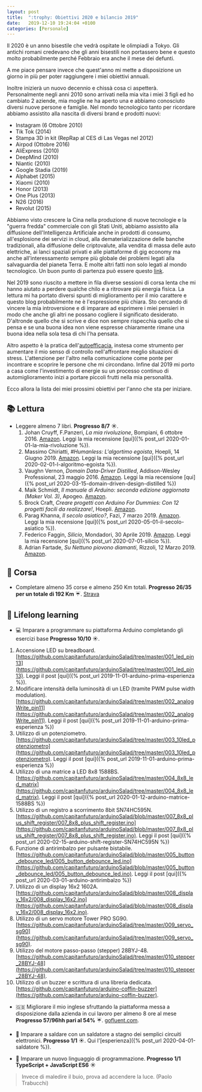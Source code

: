 ```yaml
---
layout: post
title:  ":trophy: Obiettivi 2020 e bilancio 2019"
date:   2019-12-10 19:24:04 +0100
categories: [Personale]
---
```

Il 2020 è un anno bisestile che vedrà ospitate le olimpiadi a Tokyo. Gli antichi romani credevano che gli anni bisestili non portassero bene e questo molto probabilmente perché Febbraio era anche il mese dei defunti.

A me piace pensare invece che quest'anno mi mette a disposizione un giorno in più per poter raggiungere i miei obiettivi annuali.

Inoltre inizierà un nuovo decennio e chissà cosa ci aspetterà. Personalmente negli anni 2010 sono arrivati nella mia vita i miei 3 figli ed ho cambiato 2 aziende, mia moglie ne ha aperto una e abbiamo conosciuto diversi nuove persone e famiglie.
Nel mondo tecnologico tanto per ricordare abbiamo assistito alla nascita di diversi brand e prodotti nuovi:

- Instagram (6 Ottobre 2010)
- Tik Tok (2014)
- Stampa 3D in kit (RepRap al CES di Las Vegas nel 2012)
- Airpod (Ottobre 2016)
- AliExpress (2010)
- DeepMind (2010)
- Niantic (2010)
- Google Stadia (2019)
- Alphabet (2015)
- Xiaomi (2010)
- Honor (2013)
- One Plus (2013)
- N26 (2016)
- Revolut (2015)

Abbiamo visto crescere la Cina nella produzione di nuove tecnologie e la "guerra fredda" commerciale con gli Stati Uniti, abbiamo assistito alla diffusione dell'Intelligenza Artificiale anche in prodotti di consumo, all'esplosione dei servizi in cloud, alla dematerializzazione delle banche tradizionali, alla diffusione delle criptovalute, alla vendita di massa delle auto elettriche, ai lanci spaziali privati e alle piattaforme di gig economy ma anche all'interessamento sempre più globale dei problemi legati alla salvaguardia del pianeta Terra.
E molte altri fatti non solo legati al mondo tecnologico. Un buon punto di partenza può essere questo [link](https://it.wikipedia.org/wiki/Anni_2010).

Nel 2019 sono riuscito a mettere in fila diverse sessioni di corsa lenta che mi hanno aiutato a perdere qualche chilo e a ritrovare più energia fisica. La lettura mi ha portato diversi spunti di miglioramento per il mio carattere e questo blog probabilmente ne è l'espressione più chiara. Sto cercando di vincere la mia introversione e di imparare ad esprimere i miei pensieri in modo che anche gli altri ne possano cogliere il significato desiderato. D'altronde quello che si scrive e dice non sempre rispecchia quello che si pensa e se una buona idea non viene espresse chiaramente rimane una buona idea nella sola tesa di chi l'ha pensata.

Altro aspetto è la pratica dell'[autoefficacia](https://it.wikipedia.org/wiki/Autoefficacia), instesa come strumento per aumentare il mio senso di controllo nell'affrontare meglio situazioni di stress. L'attenzione per l'altro nella comunicazione come ponte per incontrare e scoprire le persone che mi circondano. Infine dal 2019 mi porto a casa come l'investimento di energie su un processo continuo di automiglioramento inizi a portare piccoli frutti nella mia personalità.

Ecco allora la lista dei miei prossimi obiettivi per l'anno che sta per iniziare.

## :books: Lettura

- Leggere almeno 7 libri. **Progresso 8/7** :sunny:.
    1. Johan Cruyff, F.Panzeri, _La mia rivoluzione_, Bompiani, 6 ottobre 2016. [Amazon](https://www.amazon.it/mia-rivoluzione-Lautobiografia-Johan-Cruyff-ebook/dp/B01LWPF3AH/ref=tmm_kin_swatch_0?_encoding=UTF8&qid=1573489502&sr=8-1).  Leggi la mia recensione [qui]({% post_url 2020-01-01-la-mia-rivoluzione %}).
    2. Massimo Chiriatti, _#Humanless: L'algortimo egoista_, Hoepli, 14 Giugno 2019. [Amazon](https://www.amazon.it/Humanless-Lalgoritmo-egoista-Massimo-Chiriatti-ebook/dp/B081FFLGHC/ref=tmm_kin_swatch_0?_encoding=UTF8&qid=1578340565&sr=8-1). Leggi la mia recensione [qui]({% post_url 2020-02-01-l-algoritmo-egoista %}).
    3. Vaughn Vernon, _Domain Data-Driver Distilled_, Addison-Wesley Professional, 23 maggio 2016. [Amazon](https://www.amazon.it/Domain-Driven-Design-Distilled-English-Vaughn-ebook/dp/B01JJSGE5S/ref=tmm_kin_swatch_0?_encoding=UTF8&qid=1579193749&sr=8-1). Leggi la mia recensione [qui]({% post_url 2020-03-15-domain-driven-design-distilled %})
    4. Maik Schmidt, _Il manuale di Arduino: seconda edizione aggiornata (Maker Vol. 3)_, Apogeo. [Amazon](https://www.amazon.it/manuale-Arduino-seconda-edizione-aggiornata-ebook/dp/B00YHEZ9ZQ/ref=tmm_kin_swatch_0?_encoding=UTF8).
    5. Brock Craft, _Creare progetti con Arduino For Dummies: Con 12 progetti facili da realizzare!_, Hoepli. [Amazon](https://www.amazon.it/Creare-progetti-Arduino-Dummies-realizzare-ebook/dp/B00N9SMFQW/ref=tmm_kin_swatch_0?_encoding=UTF8&qid=1570649798&sr=8-1).
    6. Parag Khanna, _Il secolo asiatico?_, Fazi, 7 marzo 2019. [Amazon](https://www.amazon.it/secolo-asiatico-Parag-Khanna-ebook/dp/B07NS72KG6/ref=tmm_kin_swatch_0?_encoding=UTF8&qid=1581343243&sr=8-1). Leggi la mia recensione [qui]({% post_url 2020-05-01-il-secolo-asiatico %}).
    7. Federico Faggin, _Silicio_, Mondadori, 30 Aprile 2019. [Amazon](https://www.amazon.it/gp/product/B07Q3C95G6/ref=ppx_yo_dt_b_d_asin_title_o09?ie=UTF8&psc=1). Leggi la mia recensione [qui]({% post_url 2020-07-01-silicio %}).
    8. Adrian Fartade, _Su Nettuno piovono diamanti_, Rizzoli, 12 Marzo 2019. [Amazon](https://www.amazon.it/Nettuno-piovono-diamanti-Adrian-Fartade-ebook/dp/B07P8BY7JT/ref=tmm_kin_swatch_0?_encoding=UTF8&qid=1592421013&sr=8-1).

## :running: Corsa

- Completare almeno 35 corse e almeno 250 Km totali. **Progresso 26/35 per un totale di 192 Km** :umbrella:. [Strava](https://www.strava.com/athletes/27329378/training/log?feature=public-training-log)

## :rocket: Lifelong learning

- :computer: Imparare a programmare su piattaforma Arduino completando gli esercizi base **Progresso 10/10** :sunny:.

1. Accensione LED su breadboard. [https://github.com/capitanfuturo/arduinoSalad/tree/master/001_led_pin13](https://github.com/capitanfuturo/arduinoSalad/tree/master/001_led_pin13). Leggi il post [qui]({% post_url 2019-11-01-arduino-prima-esperienza %}).
2. Modificare intensità della luminosità di un LED (tramite PWM pulse width modulation). [https://github.com/capitanfuturo/arduinoSalad/tree/master/002_analogWrite_pin11](https://github.com/capitanfuturo/arduinoSalad/tree/master/002_analogWrite_pin11). Leggi il post [qui]({% post_url 2019-11-01-arduino-prima-esperienza %})
3. Utilizzo di un potenziometro. [https://github.com/capitanfuturo/arduinoSalad/tree/master/003_10led_potenziometro](https://github.com/capitanfuturo/arduinoSalad/tree/master/003_10led_potenziometro). Leggi il post [qui]({% post_url 2019-11-01-arduino-prima-esperienza %})
4. Utilizzo di una matrice a LED 8x8 1588BS. [https://github.com/capitanfuturo/arduinoSalad/tree/master/004_8x8_led_matrix](https://github.com/capitanfuturo/arduinoSalad/tree/master/004_8x8_led_matrix). Leggi il post [qui]({% post_url 2020-01-12-arduino-matrice-1588BS %})
5. Utilizzo di un registro a scorrimento 8bit SN74HC595N. [https://github.com/capitanfuturo/arduinoSalad/blob/master/007_8x8_plus_shift_register/007_8x8_plus_shift_register.ino](https://github.com/capitanfuturo/arduinoSalad/blob/master/007_8x8_plus_shift_register/007_8x8_plus_shift_register.ino). Leggi il post [qui]({% post_url 2020-02-15-arduino-shift-register-SN74HC595N %})
6. Funzione di antirimbalzo per pulsante bistabile. [https://github.com/capitanfuturo/arduinoSalad/blob/master/005_button_debounce_led/005_button_debounce_led.ino](https://github.com/capitanfuturo/arduinoSalad/blob/master/005_button_debounce_led/005_button_debounce_led.ino). Leggi il post [qui]({% post_url 2020-03-01-arduino-antirimbalzo %})
7. Utilizzo di un display 16x2 1602A. [https://github.com/capitanfuturo/arduinoSalad/blob/master/008_display_16x2/008_display_16x2.ino](https://github.com/capitanfuturo/arduinoSalad/blob/master/008_display_16x2/008_display_16x2.ino).
8. Utilizzo di un servo motore Tower PRO SG90. [https://github.com/capitanfuturo/arduinoSalad/tree/master/009_servo_sg90](https://github.com/capitanfuturo/arduinoSalad/tree/master/009_servo_sg90).
9. Utilizzo del motore passo-passo (stepper) 28BYJ-48. [https://github.com/capitanfuturo/arduinoSalad/tree/master/010_stepper_28BYJ-48](https://github.com/capitanfuturo/arduinoSalad/tree/master/010_stepper_28BYJ-48).
10. Utilizzo di un buzzer e scrittura di una libreria dedicata. [https://github.com/capitanfuturo/arduino-coffin-buzzer](https://github.com/capitanfuturo/arduino-coffin-buzzer).

- :uk: Migliorare il mio inglese sfruttando la piattaforma messa a disposizione dalla azienda in cui lavoro per almeno 8 ore al mese **Progresso 57/96hh pari al 54%** :umbrella:. [gofluent.com](https://portal.gofluent.com/group/client).

- :wrench:  Imparare a saldare con un saldatore a stagno dei semplici circuiti elettronici. **Progresso 1/1** :sunny:. Qui l'[esperienza]({% post_url 2020-04-01-saldatore %}).

- :space_invader: Imparare un nuovo linguaggio di programmazione. **Progresso 1/1 TypeScript + JavaScript ES6** :sunny:

> Invece di maledire il buio, prova ad accendere la luce. (Paolo Trabucchi)
